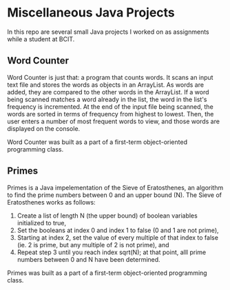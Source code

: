 # Miscellaneous Java Projects

In this repo are several small Java projects I worked on as assignments while a student at BCIT.

## Word Counter

Word Counter is just that: a program that counts words. It scans an input text file and stores the words as objects in an ArrayList. As words are added, they are compared to the other words in the ArrayList. If a word being scanned matches a word already in the list, the word in the list's frequency is incremented. At the end of the input file being scanned, the words are sorted in terms of frequency from highest to lowest. Then, the user enters a number of most frequent words to view, and those words are displayed on the console. 

Word Counter was built as a part of a first-term object-oriented programming class.

## Primes

Primes is a Java impelementation of the Sieve of Eratosthenes, an algorithm to find the prime numbers between 0 and an upper bound (N). The Sieve of Eratosthenes works as follows:
1. Create a list of length N (the upper bound) of boolean variables initialized to true,
2. Set the booleans at index 0 and index 1 to false (0 and 1 are not prime),
3. Starting at index 2, set the value of every multiple of that index to false (ie. 2 is prime, but any multiple of 2 is not prime), and
4. Repeat step 3 until you reach index sqrt(N); at that point, alll prime numbers between 0 and N have been determined.

Primes was built as a part of a first-term object-oriented programming class.


